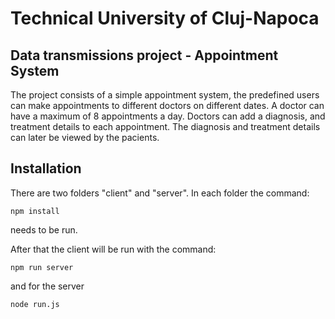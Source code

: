 #  Technical University of Cluj-Napoca 
## Data transmissions project - Appointment System
The project consists of a simple appointment system, the predefined users can make appointments to different doctors on different dates.
A doctor can have a maximum of 8 appointments a day. Doctors can add a diagnosis, and treatment details to each appointment. The diagnosis and treatment details can later be viewed by the pacients.

## Installation 
There are two folders "client" and "server". In each folder the command:
```
npm install
```
needs to be run.

After that the client will be run with the command:
```
npm run server
``` 
and for the server 
```
node run.js
```
